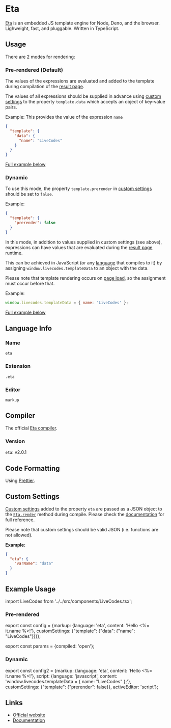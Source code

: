 # Eta

[Eta](https://eta.js.org/) is an embedded JS template engine for Node, Deno, and the browser. Lighweight, fast, and pluggable. Written in TypeScript.

## Usage

There are 2 modes for rendering:

### Pre-rendered (Default)

The values of the expressions are evaluated and added to the template during compilation of the [result page](../features/result.md).

The values of all expressions should be supplied in advance using [custom settings](../advanced/custom-settings.md) to the property `template.data` which accepts an object of key-value pairs.

Example: This provides the value of the expression `name`

```json title="Custom Settings"
{
  "template": {
    "data": {
      "name": "LiveCodes"
    }
  }
}
```

[Full example below](#pre-rendered)

### Dynamic

To use this mode, the property `template.prerender` in [custom settings](../advanced/custom-settings.md) should be set to `false`.

Example:

```json title="Custom Settings"
{
  "template": {
    "prerender": false
  }
}
```

In this mode, in addition to values supplied in custom settings (see above), expressions can have values that are evaluated during the [result page](../features/result.md) runtime.

This can be achieved in JavaScript (or any [language](../languages/index.md) that compiles to it) by assigning `window.livecodes.templateData` to an object with the data.

Please note that template rendering occurs on [page load](https://developer.mozilla.org/en-US/docs/Web/API/Window/load_event), so the assignment must occur before that.

Example:

```js title="Script Editor (JS)"
window.livecodes.templateData = { name: 'LiveCodes' };
```

[Full example below](#dynamic-1)

## Language Info

### Name

`eta`

### Extension

`.eta`

### Editor

`markup`

## Compiler

The official [Eta compiler](https://www.npmjs.com/package/eta).

### Version

`eta`: v2.0.1

## Code Formatting

Using [Prettier](https://prettier.io/).

## Custom Settings

[Custom settings](../advanced/custom-settings.md) added to the property `eta` are passed as a JSON object to the [`Eta.render`](https://eta.js.org/docs/api/rendering) method during compile. Please check the [documentation](https://eta.js.org/docs/api/configuration) for full reference.

Please note that custom settings should be valid JSON (i.e. functions are not allowed).

**Example:**

```json title="Custom Settings"
{
  "eta": {
    "varName": "data"
  }
}
```

## Example Usage

import LiveCodes from '../../src/components/LiveCodes.tsx';

### Pre-rendered

export const config = {markup: {language: 'eta', content: 'Hello <%= it.name %>!'}, customSettings: {"template": {"data": {"name": "LiveCodes"}}}};

export const params = {compiled: 'open'};

<LiveCodes config={config} params={params}></LiveCodes>

### Dynamic

export const config2 = {markup: {language: 'eta', content: 'Hello <%= it.name %>!'}, script: {language: 'javascript', content: 'window.livecodes.templateData = { name: "LiveCodes" };'}, customSettings: {"template": {"prerender": false}}, activeEditor: 'script'};

<LiveCodes config={config2}></LiveCodes>

## Links

- [Official website](https://eta.js.org/)
- [Documentation](https://eta.js.org/docs/learn)
